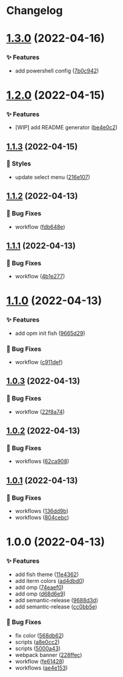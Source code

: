 # Changelog

# [1.3.0](https://github.com/canisminor1990/canisminor-cli/compare/v1.2.0...v1.3.0) (2022-04-16)


### ✨ Features

* add powershell config ([7b0c942](https://github.com/canisminor1990/canisminor-cli/commit/7b0c942))

# [1.2.0](https://github.com/canisminor1990/canisminor-cli/compare/v1.1.3...v1.2.0) (2022-04-15)


### ✨ Features

* [WIP] add README generator ([be4e0c2](https://github.com/canisminor1990/canisminor-cli/commit/be4e0c2))

## [1.1.3](https://github.com/canisminor1990/canisminor-cli/compare/v1.1.2...v1.1.3) (2022-04-15)


### 💄 Styles

* update select menu ([216e107](https://github.com/canisminor1990/canisminor-cli/commit/216e107))

## [1.1.2](https://github.com/canisminor1990/canisminor-cli/compare/v1.1.1...v1.1.2) (2022-04-13)


### 🐛 Bug Fixes

* workflow ([fdb648e](https://github.com/canisminor1990/canisminor-cli/commit/fdb648e))

## [1.1.1](https://github.com/canisminor1990/canisminor-cli/compare/v1.1.0...v1.1.1) (2022-04-13)


### 🐛 Bug Fixes

* workflow ([4b1e277](https://github.com/canisminor1990/canisminor-cli/commit/4b1e277))

# [1.1.0](https://github.com/canisminor1990/canisminor-cli/compare/v1.0.3...v1.1.0) (2022-04-13)


### ✨ Features

* add opm init fish ([9665d29](https://github.com/canisminor1990/canisminor-cli/commit/9665d29))


### 🐛 Bug Fixes

* workflow ([c911def](https://github.com/canisminor1990/canisminor-cli/commit/c911def))

## [1.0.3](https://github.com/canisminor1990/canisminor-cli/compare/v1.0.2...v1.0.3) (2022-04-13)


### 🐛 Bug Fixes

* workflow ([22f8a74](https://github.com/canisminor1990/canisminor-cli/commit/22f8a74))

## [1.0.2](https://github.com/canisminor1990/canisminor-cli/compare/v1.0.1...v1.0.2) (2022-04-13)


### 🐛 Bug Fixes

* workflows ([62ca908](https://github.com/canisminor1990/canisminor-cli/commit/62ca908))

## [1.0.1](https://github.com/canisminor1990/canisminor-cli/compare/v1.0.0...v1.0.1) (2022-04-13)


### 🐛 Bug Fixes

* workflows ([136dd9b](https://github.com/canisminor1990/canisminor-cli/commit/136dd9b))
* workflows ([804cebc](https://github.com/canisminor1990/canisminor-cli/commit/804cebc))

# 1.0.0 (2022-04-13)


### ✨ Features

* add fish theme ([11e4362](https://github.com/canisminor1990/canisminor-cli/commit/11e4362))
* add iterm colors ([ad4dbd0](https://github.com/canisminor1990/canisminor-cli/commit/ad4dbd0))
* add omp ([74eaef0](https://github.com/canisminor1990/canisminor-cli/commit/74eaef0))
* add omp ([d68d6e9](https://github.com/canisminor1990/canisminor-cli/commit/d68d6e9))
* add semantic-release ([9688d3d](https://github.com/canisminor1990/canisminor-cli/commit/9688d3d))
* add semantic-release ([cc0bb5e](https://github.com/canisminor1990/canisminor-cli/commit/cc0bb5e))


### 🐛 Bug Fixes

* fix color ([568db62](https://github.com/canisminor1990/canisminor-cli/commit/568db62))
* scripts ([a8e0cc2](https://github.com/canisminor1990/canisminor-cli/commit/a8e0cc2))
* scripts ([5000a43](https://github.com/canisminor1990/canisminor-cli/commit/5000a43))
* webpack banner ([228ffec](https://github.com/canisminor1990/canisminor-cli/commit/228ffec))
* workflow ([fe61428](https://github.com/canisminor1990/canisminor-cli/commit/fe61428))
* workflows ([ae4e153](https://github.com/canisminor1990/canisminor-cli/commit/ae4e153))
